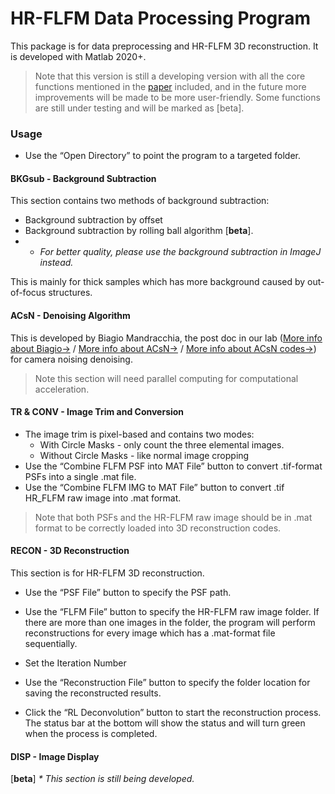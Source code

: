 # HR-FLFM Data Processing Program

This package is for data preprocessing and HR-FLFM 3D reconstruction. It is developed with Matlab 2020+.

> Note that this version is still a developing version with all the core functions mentioned in the [paper](https://doi.org/10.1364/OPTICA.419236) included, and in the future more improvements will be made to be more user-friendly. Some functions are still under testing and will be marked as [beta].

### Usage

* Use the “Open Directory” to point the program to a targeted folder.

#### BKGsub - Background Subtraction

This section contains two methods of background subtraction:

-  Background subtraction by offset
-  Background subtraction by rolling ball algorithm [**beta**]. 
 - - *For better quality, please use the background subtraction in ImageJ instead.*

This is mainly for thick samples which has more background caused by out-of-focus structures.

#### ACsN - Denoising Algorithm

This is developed by Biagio Mandracchia, the post doc in our lab ([More info about Biagio->](https://github.com/bmandracchia) / [More info about ACsN->](https://doi.org/10.1038/s41467-019-13841-8) / [More info about ACsN codes->](https://github.com/ShuJiaLab/ACsN)) for camera noising denoising.

> Note this section will need parallel computing for computational acceleration.

#### TR & CONV - Image Trim and Conversion

* The image trim is pixel-based and contains two modes:
  * With Circle Masks - only count the three elemental images.
  * Without Circle Masks - like normal image cropping
* Use the “Combine FLFM PSF into MAT File” button to convert .tif-format PSFs into a single .mat file.
* Use the “Combine FLFM IMG to MAT File” button to convert .tif HR_FLFM raw image into .mat format.

> Note that both PSFs and the HR-FLFM raw image should be in .mat format to be correctly loaded into 3D reconstruction codes.

#### RECON - 3D Reconstruction

This section is for HR-FLFM 3D reconstruction.

- Use the “PSF File” button to specify the PSF path.

- Use the “FLFM File” button to specify the HR-FLFM raw image folder. If there are more than one images in the folder, the program will perform reconstructions for every image which has a .mat-format file sequentially.
- Set the Iteration Number
- Use the “Reconstruction File” button to specify the folder location for saving the reconstructed results.
- Click the “RL Deconvolution” button to start the reconstruction process. The status bar at the bottom will show the status and will turn green when the process is completed.

#### DISP - Image Display

[**beta**] *\* This section is still being developed.*
